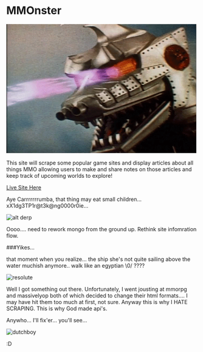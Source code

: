 # MMOnster

![alt derp](./public/assets/img/Mon.gif)

This site will scrape some popular game sites and display articles about all things MMO allowing users to make and share notes on those articles and keep track of upcoming worlds to explore!

[Live Site Here](https://secure-reaches-52502.herokuapp.com/)


Aye Carrrrrrrumba, that thing may eat small children... xX1dg3TP1r@t3k@ng0000r0ie...

![alt derp](https://i.giphy.com/3e18NPUVzoxzO.gif)

Oooo.... need to rework mongo from the ground up. Rethink site infomration flow.

###Yikes...

that moment when you realize... the ship she's not quite sailing above the water muchish anymore.. 
walk like an egyptian \0/ ????

![resolute](https://i.giphy.com/S3J6h7dVlM76.gif)

Well I got something out there. Unfortunately, I went jousting at mmorpg and massivelyop both of which decided to change their html formats.... I may have hit them too much at first, not sure. Anyway this is why I HATE SCRAPING.  This is why God made api's.

Anywho...
I'll fix'er... you'll see...

![dutchboy](https://i.giphy.com/12C2uGBXhwpBgQ.gif) 

:D

